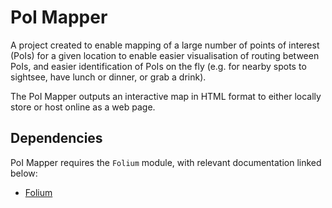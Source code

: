 # PoI Mapper

A project created to enable mapping of a large number of points of interest
(PoIs) for a given location to enable easier visualisation of routing between
PoIs, and easier identification of PoIs on the fly (e.g. for nearby spots to
sightsee, have lunch or dinner, or grab a drink).

The PoI Mapper outputs an interactive map in HTML format to either locally
store or host online as a web page.

## Dependencies

PoI Mapper requires the `Folium` module, with relevant documentation linked
below:

- [Folium](https://pypi.org/project/folium/)